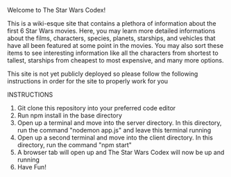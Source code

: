 Welcome to The Star Wars Codex!

This is a wiki-esque site that contains a plethora of information about the first 6 Star Wars movies. Here, you may learn more detailed informations about the films, characters, species, planets, starships, and vehicles that have all been featured at some point in the movies. You may also sort these items to see interesting information like all the characters from shortest to tallest, starships from cheapest to most expensive, and many more options.

This site is not yet publicly deployed so please follow the following instructions in order for the site to properly work for you

INSTRUCTIONS

1. Git clone this repository into your preferred code editor
2. Run npm install in the base directory
3. Open up a terminal and move into the server directory. In this directory, run the command "nodemon app.js" and leave this terminal running
4. Open up a second terminal and move into the client directory. In this directory, run the command "npm start"
5. A browser tab will open up and The Star Wars Codex will now be up and running
6. Have Fun!
